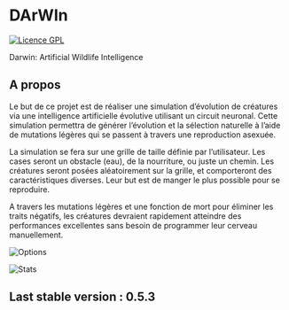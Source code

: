 # DArWIn

[![Licence GPL](http://img.shields.io/badge/license-GPL-green.svg)](http://www.gnu.org/licenses/quick-guide-gplv3.fr.html)

Darwin: Artificial Wildlife Intelligence

## A propos

Le but de ce projet est de réaliser une simulation d’évolution de créatures via une intelligence artificielle  évolutive utilisant un circuit neuronal. 
Cette simulation permettra de générer l’évolution et la sélection naturelle  à l’aide de mutations légères qui se passent à travers une reproduction asexuée. 

La simulation se fera sur une grille de taille définie par l’utilisateur. Les cases seront un obstacle (eau), de la nourriture, ou juste un  chemin. Les créatures seront posées aléatoirement sur la grille, et comporteront des caractéristiques diverses. Leur but est de manger le plus possible pour se reproduire.

A travers les mutations légères et une fonction de mort pour éliminer les traits négatifs, les créatures devraient rapidement atteindre des performances excellentes sans besoin de  programmer leur cerveau manuellement.


![Options](http://i.imgur.com/4PCHOqv.png)

![Stats](http://i.imgur.com/y4cpY20.png)


## Last stable version : 0.5.3
